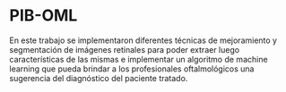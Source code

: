 # PIB-OML
En este trabajo se implementaron diferentes técnicas de mejoramiento y segmentación de imágenes retinales para poder extraer luego características de las mismas e implementar un algoritmo de machine learning que pueda brindar a los profesionales oftalmológicos una sugerencia del diagnóstico del paciente tratado.
